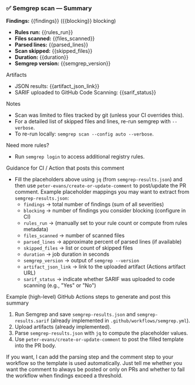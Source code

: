 ### ✅ Semgrep scan — Summary

**Findings:** {{findings}} ({{blocking}} blocking)

- **Rules run:** {{rules_run}}
- **Files scanned:** {{files_scanned}}
- **Parsed lines:** {{parsed_lines}}
- **Scan skipped:** {{skipped_files}}
- **Duration:** {{duration}}
- **Semgrep version:** {{semgrep_version}}

Artifacts
- JSON results: {{artifact_json_link}}
- SARIF uploaded to GitHub Code Scanning: {{sarif_status}}

Notes
- Scan was limited to files tracked by git (unless your CI overrides this).
- For a detailed list of skipped files and lines, re-run semgrep with `--verbose`.
- To re-run locally: `semgrep scan --config auto --verbose`.

Need more rules?
- Run `semgrep login` to access additional registry rules.

Guidance for CI / Action that posts this comment
- Fill the placeholders above using `jq` (from `semgrep-results.json`) and then use `peter-evans/create-or-update-comment` to post/update the PR comment. Example placeholder mappings you may want to extract from `semgrep-results.json`:
  - `findings` -> total number of findings (sum of all severities)
  - `blocking` -> number of findings you consider blocking (configure in CI)
  - `rules_run` -> (manually set to your rule count or compute from rules metadata)
  - `files_scanned` -> number of scanned files
  - `parsed_lines` -> approximate percent of parsed lines (if available)
  - `skipped_files` -> list or count of skipped files
  - `duration` -> job duration in seconds
  - `semgrep_version` -> output of `semgrep --version`
  - `artifact_json_link` -> link to the uploaded artifact (Actions artifact URL)
  - `sarif_status` -> indicate whether SARIF was uploaded to code scanning (e.g., "Yes" or "No")

Example (high-level) GitHub Actions steps to generate and post this summary
1. Run Semgrep and save `semgrep-results.json` and `semgrep-results.sarif` (already implemented in `.github/workflows/semgrep.yml`).
2. Upload artifacts (already implemented).
3. Parse `semgrep-results.json` with `jq` to compute the placeholder values.
4. Use `peter-evans/create-or-update-comment` to post the filled template into the PR body.

If you want, I can add the parsing step and the comment step to your workflow so the template is used automatically. Just tell me whether you want the comment to always be posted or only on PRs and whether to fail the workflow when findings exceed a threshold.

